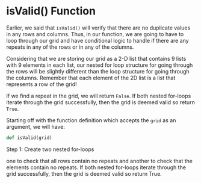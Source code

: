 # isValid\(\) Function

Earlier, we said that `isValid()` will verify that there are no duplicate values in any rows and columns. Thus, in our function, we are going to have to loop through our grid and have conditional logic to handle if there are any repeats in any of the rows or in any of the columns.

Considering that we are storing our grid as a 2-D list that contains 9 lists with 9 elements in each list, our nested for loop structure for going through the rows will be slightly different than the loop structure for going through the columns. Remember that each element of the 2D list is a list that represents a row of the grid!

If we find a repeat in the grid, we will return `False`. If both nested for-loops iterate through the grid successfully, then the grid is deemed valid so return `True`.

Starting off with the function definition which accepts the `grid` as an argument, we will have:

```python
def isValid(grid)
```

Step 1: Create two nested for-loops

one to check that all rows contain no repeats and another to check that the elements contain no repeats. If both nested for-loops iterate through the grid successfully, then the grid is deemed valid so return True.

